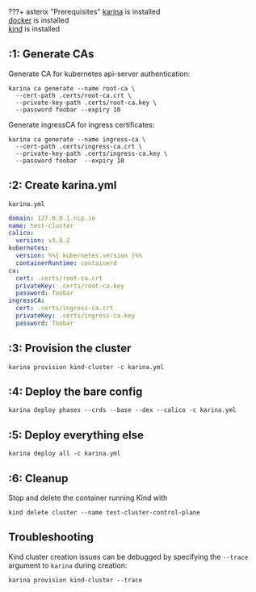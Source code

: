???+ asterix "Prerequisites"
     [karina](/admin-guide/#installing-karina) is installed  
     [docker]([/admin-guide/#installing-karina](https://www.docker.com/get-started)) is installed  
     [kind](https://kind.sigs.k8s.io/docs/user/quick-start/) is installed

## :1: Generate CAs

Generate CA for kubernetes api-server authentication:

```shell
karina ca generate --name root-ca \
  --cert-path .certs/root-ca.crt \
  --private-key-path .certs/root-ca.key \
  --password foobar --expiry 10
```

Generate ingressCA for ingress certificates:

```shell
karina ca generate --name ingress-ca \
  --cert-path .certs/ingress-ca.crt \
  --private-key-path .certs/ingress-ca.key \
  --password foobar  --expiry 10
```

## :2: Create karina.yml

`karina.yml`
```yaml
domain: 127.0.0.1.nip.io
name: test-cluster
calico:
  version: v3.8.2
kubernetes:
  version: %%{ kubernetes.version }%%
  containerRuntime: containerd
ca:
  cert: .certs/root-ca.crt
  privateKey: .certs/root-ca.key
  password: foobar
ingressCA:
  cert: .certs/ingress-ca.crt
  privateKey: .certs/ingress-ca.key
  password: foobar
```
## :3: Provision the cluster

```shell
karina provision kind-cluster -c karina.yml
```

## :4: Deploy the bare config
```shell
karina deploy phases --crds --base --dex --calico -c karina.yml
```

## :5: Deploy everything else

```shell
karina deploy all -c karina.yml
```

## :6: Cleanup
Stop and delete the container running Kind with
```shell
kind delete cluster --name test-cluster-control-plane
```


## Troubleshooting

Kind cluster creation issues can be debugged by specifying the `--trace` argument to `karina` during creation:

```shell
karina provision kind-cluster --trace
```
